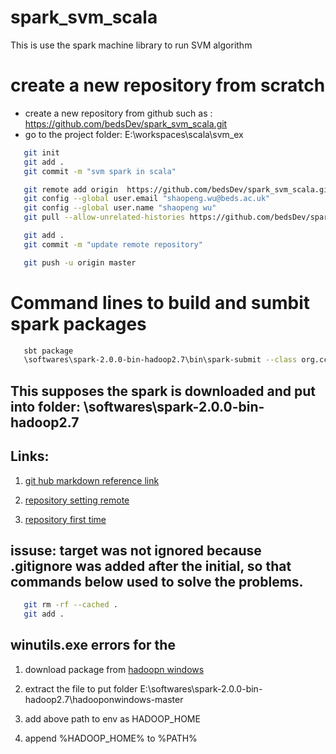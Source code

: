 # spark_svm_scala
This is use the spark machine library to run SVM algorithm

# create a new repository from scratch
 -  create a new repository from github such as : https://github.com/bedsDev/spark_svm_scala.git
 -  go to the project folder: E:\workspaces\scala\svm_ex
 ```bash
 	git init
 	git add .
 	git commit -m "svm spark in scala"

 	git remote add origin  https://github.com/bedsDev/spark_svm_scala.git
 	git config --global user.email "shaopeng.wu@beds.ac.uk"
 	git config --global user.name "shaopeng wu"
 	git pull --allow-unrelated-histories https://github.com/bedsDev/spark_svm_scala.git master

    git add .
    git commit -m "update remote repository"

    git push -u origin master


 ```
 

# Command lines to build and sumbit spark packages

```bash
   sbt package
   \softwares\spark-2.0.0-bin-hadoop2.7\bin\spark-submit --class org.ccgv.nlp.SVMExample --master local[4] target\scala-2.11\svm_2.11-1.0.jar

 ```
## This supposes the spark is downloaded and put into folder: \softwares\spark-2.0.0-bin-hadoop2.7


 
## Links:
 1. [git hub markdown reference link](https://github.com/adam-p/markdown-here/wiki/Markdown-Cheatsheet)

 1. [repository setting remote](http://kbroman.org/github_tutorial/pages/init.html)

 1. [repository first time](http://kbroman.org/github_tutorial/pages/first_time.html)


 ## issuse: target was not ignored because .gitignore was added after the initial, so that commands below used to solve the problems.

 ```bash
 	git rm -rf --cached .
 	git add .
 ```

## winutils.exe errors for the 
 1. download package from [hadoopn windows](https://codeload.github.com/sardetushar/hadooponwindows/zip/master)

 1. extract the file to put folder E:\softwares\spark-2.0.0-bin-hadoop2.7\hadooponwindows-master

 1. add above path to env as HADOOP_HOME

 1. append %HADOOP_HOME% to %PATH%
